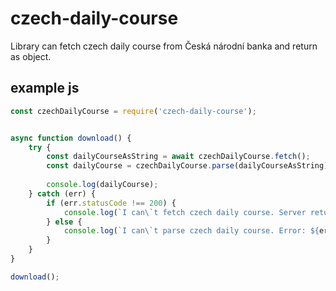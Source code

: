 # czech-daily-course

Library can fetch czech daily course from Česká národní banka and return as object.

## example js
```javascript
const czechDailyCourse = require('czech-daily-course');


async function download() {
    try {
        const dailyCourseAsString = await czechDailyCourse.fetch();
        const dailyCourse = czechDailyCourse.parse(dailyCourseAsString);
        
        console.log(dailyCourse);
    } catch (err) {
        if (err.statusCode !== 200) {
            console.log(`I can\`t fetch czech daily course. Server returns status code: ${err.statusCode}`);    
        } else {
            console.log(`I can\`t parse czech daily course. Error: ${err}`);
        }
    }
}

download();
```

